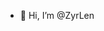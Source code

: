 - 👋 Hi, I’m @ZyrLen
<!---
ZyrLen/ZyrLen is a ✨ special ✨ repository because its `README.md` (this file) appears on your GitHub profile.
You can click the Preview link to take a look at your changes.
--->
